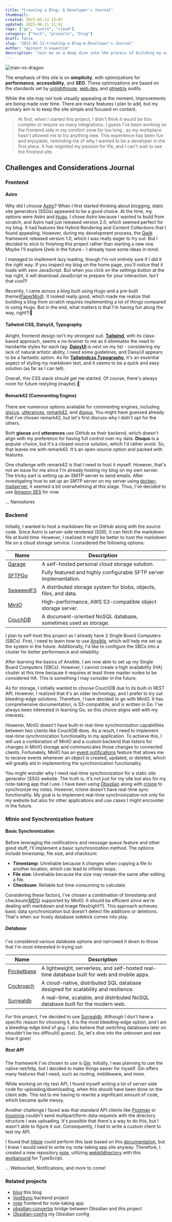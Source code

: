 ```yaml
---
title: "Creating a Blog: A Developer's Journal"
thumbnail:
created: 2023-05-13 13:07
updated: 2023-06-21 11:41
tags: ["go", "astro", "cloud"]
category: ["tech", "projects", "blog"]
draft: false
slug: "2023-05-13-Creating-a-Blog-A-Developer's-Journal"
author: "Apinant U-suwantim"
description: "Join me on a deep dive into the process of building my own blog, This journal entry details the challenges, considerations, and victories experienced along the way."
---
```


![man-vs-dragon](./cover.jpg)

The emphasis of this site is on **simplicity**, with optimizations for
**performance**, **accessibility**, and **SEO**. These optimizations are based
on the standards set by
[unlighthouse](https://github.com/harlan-zw/unlighthouse),
[web.dev](https://web.dev/measure/), and [gtmetrix](https://gtmetrix.com/)
audits.

While the site may not look visually appealing at the moment, improvements are
being made over time. There are many features I plan to add, but my primary aim
is to keep the site simple and focused on content.

> At first, when I started this project, I didn't think it would be this complex
> or require so many integrations. I guess I've been working on the frontend
> side in my comfort zone for too long , as my workplace hasn't allowed me to
> try anything new. This experience has been fun and enjoyable, reminding me of
> why I wanted to be a developer in the first place. It has reignited my passion
> for life, and I can't wait to see the finished site.

## Challenges and Considerations Journal

### Frontend

#### Astro

Why did I choose [Astro](https://astro.build/)? When I first started thinking
about blogging, static site generators (SSGs) appeared to be a good choice. At
the time, my options were Astro and [Hugo](https://github.com/gohugoio/hugo). I
chose Astro because I wanted to build from scratch, and Astro had just released
version 2.0, which seemed perfect for my blog. It had features like Hybrid
Rendering and Content Collections that I found appealing. However, during my
development process, the [Qwik](https://github.com/BuilderIO/qwik) framework
released version 1.0, which I was really eager to try out. But I decided to
stick to finishing this project rather than starting a new one. Maybe I'll
explore Qwik in the future – I already have some ideas in mind.

I managed to implement lazy loading, though I'm not entirely sure if I did it
the right way. If you inspect my blog on the home page, you'll notice that it
loads with zero JavaScript. But when you click on the settings button at the top
right, it will download JavaScript to prepare for your interaction. Isn't that
cool?!

Recently, I came across a blog built using Hugo and a pre-built
theme([PaperMod](https://github.com/adityatelange/hugo-PaperMod)). It looked
really good, which made me realize that building a blog from scratch requires
implementing a lot of things compared to using Hugo. But in the end, what
matters is that I'm having fun along the way, right?!🤔

#### Tailwind CSS, DaisyUI, Typography

Alright, frontend design isn't my strongest suit.
**[Tailwind](https://tailwindcss.com/)**, with its class-based approach, seems a
no-brainer to me as it eliminates the need to handwrite styles for each tag.
**[DaisyUI](https://daisyui.com/)** is next on my list - considering my lack of
natural artistic ability, I need some guidelines, and DaisyUI appears to be a
fantastic option. As for
**[Tailwindcss Typography](https://github.com/tailwindlabs/tailwindcss-typography)**,
it's an essential aspect of styling my markdown text, and it seems to be a quick
and easy solution (as far as I can tell).

Overall, this CSS stack should get me started. Of course, there's always room
for future restyling (maybe).🫠

#### Remark42 (Commenting Engine)

There are numerous options available for commenting engines, including
[giscus](https://github.com/giscus/giscus),
[utterances](https://github.com/utterance/utterances),
[remark42](https://github.com/umputun/remark42), and
[disqus](https://disqus.com/). You might have guessed already that I've chosen
remark42, but let's first discuss why I didn't opt for the others.

Both **giscus** and **utterances** use GitHub as their backend, which doesn't
align with my preference for having full control over my data. **Disqus** is a
popular choice, but it's a closed-source solution, which I'd rather avoid. So,
that leaves me with remark42. It's an open-source option and packed with
features.

One challenge with remark42 is that I need to host it myself. However, that's
not an issue for me since I'm already hosting my blog on my own server. The
tricky part is setting up an SMTP server to send emails. After investigating how
to set up an SMTP server on my server using
[docker-mailserver](https://github.com/docker-mailserver/docker-mailserver), it
seemed a bit overwhelming at this stage. Thus, I've decided to use
[Amazon SES](https://aws.amazon.com/ses/) for now.

... Nanostores

### Backend

Initially, I wanted to host a markdown file on GitHub along with the source
code. Since Astro is server-side rendered (SSR), it can fetch the markdown file
at build time. However, I realized it might be better to host the markdown file
on a cloud storage service. I considered the following options:

| Name                                                | Description                                                        |
| --------------------------------------------------- | ------------------------------------------------------------------ |
| [Garage](https://garagehq.deuxfleurs.fr/)           | A self-hosted personal cloud storage solution.                     |
| [SFTPGo](https://github.com/drakkan/sftpgo)         | Fully featured and highly configurable SFTP server implementation. |
| [SeaweedFS](https://github.com/seaweedfs/seaweedfs) | A distributed storage system for blobs, objects, files, and data.  |
| [MinIO](https://github.com/minio/minio)             | High-performance, AWS S3-compatible object storage server.         |
| [CouchDB](https://github.com/apache/couchdb)        | A document-oriented NoSQL database, sometimes used as storage.     |

I plan to self-host this project as I already have 2 Single Board Computers
(SBCs). First, I need to learn how to use
[Ansible](https://github.com/ansible/ansible), which will help me set up the
system in the future. Additionally, I'd like to configure the SBCs into a
cluster for better performance and reliability.

After learning the basics of Ansible, I am now able to set up my Single Board
Computers (SBCs). However, I cannot create a high availability (HA) cluster at
this time because it requires at least three master nodes to be considered HA.
This is something I may consider in the future.

As for storage, I initially wanted to choose CouchDB due to its built-in REST
API. However, I realized that it's an older technology, and I prefer to try out
bleeding-edge solutions. Therefore, I have decided to go with MinIO. It has
comprehensive documentation, is S3-compatible, and is written in Go. I've always
been interested in learning Go, so this choice aligns well with my interests.

However, MinIO doesn't have built-in real-time synchronization capabilities
between two clients like CouchDB does. As a result, I need to implement
real-time synchronization functionality in my application. To achieve this, I
will use a combination of MinIO and a custom backend that listens for changes in
MinIO storage and communicates those changes to connected clients. Fortunately,
MinIO has an
[event notifications](https://min.io/docs/minio/kubernetes/upstream/administration/monitoring/bucket-notifications.html)
feature that allows me to receive events whenever an object is created, updated,
or deleted, which will greatly aid in implementing the synchronization
functionality.

You might wonder why I need real-time synchronization for a static site
generator (SSG) website. The truth is, it's not just for my site but also for my
note-taking app that I use. I have been using [Obsidian](https://obsidian.md/)
along with [rclone](https://rclone.org/) to synchronize my notes. However,
rclone doesn't have real-time sync functionality. My goal is to implement
real-time synchronization not only for my website but also for other
applications and use cases I might encounter in the future.

### Minio and Synchronization feature

#### Basic Synchronization

Before leveraging the notifications and message queue feature and other good
stuff, I'll implement a basic synchronization method. The options include
timestamp, file size, and checksum:

- **Timestamp**: Unreliable because it changes when copying a file to another
  location, which can lead to infinite loops.
- **File size**: Unreliable because the size may remain the same after editing a
  file.
- **Checksum**: Reliable but time-consuming to calculate.

Considering these factors, I've chosen a combination of timestamp and
checksum([MD5](https://en.wikipedia.org/wiki/MD5)) supported by MinIO. It should
be efficient since we're dealing with markdown and image files(right?!). This
approach achieves basic data synchronization but doesn't detect file additions
or deletions. That's when our trusty database sidekick comes into play.

##### Database

I've considered various database options and narrowed it down to those that I'm
most interested in trying out:

| Name                                                   | Description                                                                                  |
| ------------------------------------------------------ | -------------------------------------------------------------------------------------------- |
| [Pocketbase](https://github.com/pocketbase/pocketbase) | A lightweight, serverless, and self-hosted real-time database built for web and mobile apps. |
| [Cockroach](https://github.com/cockroachdb/cockroach)  | A cloud-native, distributed SQL database designed for scalability and resilience.            |
| [Surrealdb](https://github.com/surrealdb/surrealdb)    | A real-time, scalable, and distributed NoSQL database built for the modern web.              |

For this project, I've decided to use
[Surrealdb](https://github.com/surrealdb/surrealdb). Although I don't have a
specific reason for choosing it, it is the most bleeding-edge option, and I am a
bleeding-edge kind of guy. I also believe that switching databases later on
shouldn't be too difficult(I guess). So, let's dive into the unknown and see how
it goes!

##### Rest API

The framework I've chosen to use is [Gin](https://github.com/gin-gonic/gin).
Initially, I was planning to use the native net/http, but I decided to make
things easier for myself. Gin offers many features that I need, such as routing,
middleware, and more.

While working on my rest API, I found myself writing a lot of server-side code
for uploading/downloading, when this should have been done on the client side.
This led to me having to rewrite a significant amount of code, which became
quite messy.

Another challenge I faced was that standard API clients like
[Postman](https://www.postman.com/) or
[Insomnia](https://github.com/Kong/insomnia) couldn't send multipart/form-data
requests with the directory structure I was uploading. It's possible that
there's a way to do this, but I wasn't able to figure it out. Consequently, I
had to write a custom client to test my API.

I found that [httpie](https://httpie.io/) could perform this task based on this
[documentation](https://httpie.io/docs/cli/file-upload-forms), but I knew I
would need to write my note-taking app site anyway. Therefore, I created a new
repository [note](https://github.com/LoneExile/note), utilizing
[webkitdirectory](https://developer.mozilla.org/en-US/docs/Web/API/HTMLInputElement/webkitdirectory)
with this
[workaround](https://github.com/facebook/react/issues/3468#issuecomment-1031366038)
for TypeScript.

... Websocket, Notifications, and more to come!

### Related projects

- [blog](https://github.com/LoneExile/blog) this blog
- [VoidSync](https://github.com/LoneExile/VoidSync) backend project
- [note](https://github.com/LoneExile/note) frontend for note-taking app
- [obsidian-convertor](https://github.com/LoneExile/obsidian-convertor) bridge
  between Obsidian and this project
- [Obsidian-config](https://github.com/LoneExile/Obsidian-config) my Obsidian
  config
